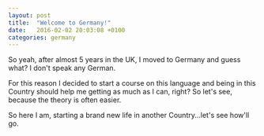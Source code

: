 ```yaml
---
layout: post
title:  "Welcome to Germany!"
date:   2016-02-02 20:03:08 +0100
categories: germany
---
```

So yeah, after almost 5 years in the UK, I moved to Germany and guess what? I don't speak any German.

For this reason I decided to start a course on this language and being in this Country should help me
getting as much as I can, right? So let's see, because the theory is often easier.

So here I am, starting a brand new life in another Country...let's see how'll go.
